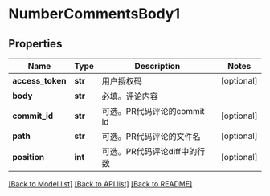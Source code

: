 # NumberCommentsBody1

## Properties
Name | Type | Description | Notes
------------ | ------------- | ------------- | -------------
**access_token** | **str** | 用户授权码 | [optional] 
**body** | **str** | 必填。评论内容 | 
**commit_id** | **str** | 可选。PR代码评论的commit id | [optional] 
**path** | **str** | 可选。PR代码评论的文件名 | [optional] 
**position** | **int** | 可选。PR代码评论diff中的行数 | [optional] 

[[Back to Model list]](../README.md#documentation-for-models) [[Back to API list]](../README.md#documentation-for-api-endpoints) [[Back to README]](../README.md)

